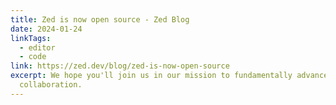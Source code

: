 ```yaml
---
title: Zed is now open source - Zed Blog
date: 2024-01-24
linkTags:
  - editor
  - code
link: https://zed.dev/blog/zed-is-now-open-source
excerpt: We hope you'll join us in our mission to fundamentally advance software
  collaboration.
---
```


